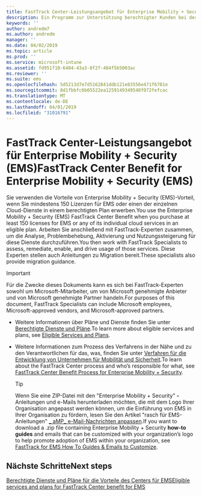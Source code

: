 ```yaml
---
title: FastTrack Center-Leistungsangebot für Enterprise Mobility + Security (EMS)
description: Ein Programm zur Unterstützung berechtigter Kunden bei der Planung und Bereitstellung von InTune und Azure Active Directory Premium
keywords: ''
author: andredm7
ms.author: andredm
manager: ''
ms.date: 04/02/2019
ms.topic: article
ms.prod: ''
ms.service: microsoft-intune
ms.assetid: fd951f10-6404-43a3-8f2f-464f5b5003ac
ms.reviewer: ''
ms.suite: ems
ms.openlocfilehash: 5d5213d7e7d5162841ddb121e03556e471f6701e
ms.sourcegitcommit: 8d1fbbfc6b05522ea1259149349548f072fefcac
ms.translationtype: MT
ms.contentlocale: de-DE
ms.lasthandoff: 04/01/2019
ms.locfileid: "31016791"
---
```

# <a name="fasttrack-center-benefit-for-enterprise-mobility--security-ems"></a><span data-ttu-id="2173b-103">FastTrack Center-Leistungsangebot für Enterprise Mobility + Security (EMS)</span><span class="sxs-lookup"><span data-stu-id="2173b-103">FastTrack Center Benefit for Enterprise Mobility + Security (EMS)</span></span>

<span data-ttu-id="2173b-104">Sie verwenden die Vorteile von Enterprise Mobility + Security (EMS)-Vorteil, wenn Sie mindestens 150 Lizenzen für EMS oder einen der einzelnen Cloud-Dienste in einem berechtigten Plan erwerben.</span><span class="sxs-lookup"><span data-stu-id="2173b-104">You use the Enterprise Mobility + Security (EMS) FastTrack Center Benefit when you purchase at least 150 licenses for EMS or any of its individual cloud services in an eligible plan.</span></span> <span data-ttu-id="2173b-105">Arbeiten Sie anschließend mit FastTrack-Experten zusammen, um die Analyse, Problembehebung, Aktivierung und Nutzungssteigerung für diese Dienste durchzuführen.</span><span class="sxs-lookup"><span data-stu-id="2173b-105">You then work with FastTrack Specialists to assess, remediate, enable, and drive usage of those services.</span></span> <span data-ttu-id="2173b-106">Diese Experten stellen auch Anleitungen zu Migration bereit.</span><span class="sxs-lookup"><span data-stu-id="2173b-106">These specialists also provide migration guidance.</span></span>

> [!IMPORTANT]
> <span data-ttu-id="2173b-107">Für die Zwecke dieses Dokuments kann es sich bei FastTrack-Experten sowohl um Microsoft-Mitarbeiter, um von Microsoft genehmigte Anbieter und von Microsoft genehmigte Partner handeln.</span><span class="sxs-lookup"><span data-stu-id="2173b-107">For purposes of this document, FastTrack Specialists can include Microsoft employees, Microsoft-approved vendors, and Microsoft-approved partners.</span></span>

- <span data-ttu-id="2173b-108">Weitere Informationen über Pläne und Dienste finden Sie unter [Berechtigte Dienste und Pläne](M365-eligible-services-and-plans.md).</span><span class="sxs-lookup"><span data-stu-id="2173b-108">To learn more about eligible services and plans, see [Eligible Services and Plans](M365-eligible-services-and-plans.md).</span></span>

- <span data-ttu-id="2173b-109">Weitere Informationen zum Prozess des Verfahrens in der Nähe und zu den Verantwortlichen für das, was, finden Sie unter [Verfahren für die Entwicklung von Unternehmen für Mobilität und Sicherheit](EMS-fasttrack-process.md).</span><span class="sxs-lookup"><span data-stu-id="2173b-109">To learn about the FastTrack Center process and who’s responsible for what, see [FastTrack Center Benefit Process for Enterprise Mobility + Security](EMS-fasttrack-process.md).</span></span>

    > [!TIP]
    > <span data-ttu-id="2173b-110">Wenn Sie eine ZIP-Datei mit den "Enterprise Mobility + Security" **-** Anleitungen und e-Mails herunterladen möchten, die mit dem Logo Ihrer Organisation angepasst werden können, um die Einführung von EMS in Ihrer Organisation zu fördern, lesen Sie den Artikel "rasch für EMS-Anleitungen" [_ aMP_ e-Mail-Nachrichten anpassen](https://gallery.technet.microsoft.com/FastTrack-for-EMS-How-To-f170da4c).</span><span class="sxs-lookup"><span data-stu-id="2173b-110">If you want to download a .zip file containing Enterprise Mobility + Security **how-to guides** and emails that can be customized with your organization’s logo to help promote adoption of EMS within your organization, see [FastTrack for EMS How To Guides & Emails to Customize](https://gallery.technet.microsoft.com/FastTrack-for-EMS-How-To-f170da4c).</span></span>

## <a name="next-steps"></a><span data-ttu-id="2173b-111">Nächste Schritte</span><span class="sxs-lookup"><span data-stu-id="2173b-111">Next steps</span></span>

[<span data-ttu-id="2173b-112">Berechtigte Dienste und Pläne für die Vorteile des Centers für EMS</span><span class="sxs-lookup"><span data-stu-id="2173b-112">Eligible services and plans for FastTrack Center benefit for EMS</span></span>](M365-eligible-services-and-plans.md)


